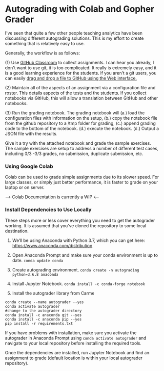 # Autograding with Colab and Gopher Grader

I've seen that quite a few other people teaching analytics have been discussing different autograding solutions.  This is my effort to create something that is relatively easy to use.

Generally, the workflow is as follows:

  (1) Use [GitHub Classroom](https://classroom.github.com) to collect assignments.  I can hear you already, I don't want to use git, it is too complicated.  It really is extremely easy, and it is a good learning experience for the students.  If you aren't a git users, you can easily [drag and drop a file to GitHub using the Web interface.](https://help.github.com/en/github/managing-files-in-a-repository/adding-a-file-to-a-repository)

  (2) Maintain all of the aspects of an assignment via a configuration file and roster.  This details aspects of the tests and the students.  If you collect notebooks via GitHub, this will allow a translation between GitHub and other notebooks.

  (3) Run the grading notebook.  The grading notebook will (a.) load the configuration files with information on the setup, (b.) copy the notebook file from the github repository to a /tmp folder for grading, (c.) append grading code to the bottom of the notebook.  (d.) execute the notebook. (d.) Output a JSON file with the results.

Give it a try with the attached notebook and grade the sample exercises.  The sample exercises are setup to address a number of different test cases, including 0/3 -3/3 grades, no submission, duplicate submission, etc.

### Using Google Colab
Colab can be used to grade simple assignments due to its slower speed. For large classes, or simply just better performance, it is faster to grade on your laptop or on server.

--> Colab Documentation is currently a WIP <--

### Install Dependencies to Use Locally
These steps more or less cover everything you need to get the autograder working. It is assumed that you've cloned the repository to some local destination.

1. We'll be using Anaconda with Python 3.7, which you can get here:
https://www.anaconda.com/distribution

2. Open Anaconda Prompt and make sure your conda environment is up to date.
`conda update conda`

3. Create autograding environment.
`conda create -n autograding python=3.6.8 anaconda`

4. Install Jupyter Notebook.
`conda install -c conda-forge notebook`

5. Install the autograder library from Carme

```
conda create --name autograder --yes
conda activate autograder
#change to the autograder directory
conda install -c anaconda git --yes
conda install -c anaconda pip --yes
pip install -r requirements.txt
```

If you have problems with installation, make sure you activate the autograder in Anaconda Prompt using `conda activate autograder` and navigate to your local repository before installing the required tools.

Once the dependencies are installed, run Jupyter Notebook and find an assignment to grade (default location is within your local autograder repository).
